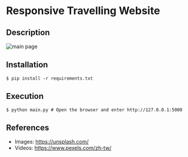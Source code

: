 # Responsive Travelling Website
## Description
![main page](https://i.imgur.com/xxs1MPu.jpg)

## Installation
```console
$ pip install -r requirements.txt
```

## Execution
```console
$ python main.py # Open the browser and enter http://127.0.0.1:5000
```

## References
* Images: https://unsplash.com/
* Videos: https://www.pexels.com/zh-tw/